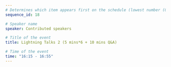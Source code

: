 ```yaml
---
# Determines which item appears first on the schedule (lowest number (0) appears first)
sequence_id: 18

# Speaker name
speaker: Contributed speakers

# Title of the event
title: Lightning Talks 2 (5 mins*6 + 10 mins Q&A)

# Time of the event
time: "16:15 - 16:55"
---
```

